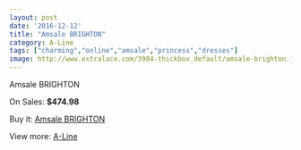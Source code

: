 ```yaml
---
layout: post
date: '2016-12-12'
title: "Amsale BRIGHTON"
category: A-Line
tags: ["charming","online","amsale","princess","dresses"]
image: http://www.extralace.com/3984-thickbox_default/amsale-brighton.jpg
---
```

Amsale BRIGHTON

On Sales: **$474.98**
<a href="https://www.extralace.com/a-line/1879-amsale-brighton.html"><amp-img layout="responsive" width="600" height="600" src="//www.extralace.com/3984-thickbox_default/amsale-brighton.jpg" alt="Amsale BRIGHTON 0" /></a>
<a href="https://www.extralace.com/a-line/1879-amsale-brighton.html"><amp-img layout="responsive" width="600" height="600" src="//www.extralace.com/3985-thickbox_default/amsale-brighton.jpg" alt="Amsale BRIGHTON 1" /></a>

Buy it: [Amsale BRIGHTON](https://www.extralace.com/a-line/1879-amsale-brighton.html "Amsale BRIGHTON")

View more: [A-Line](https://www.extralace.com/2-a-line "A-Line")